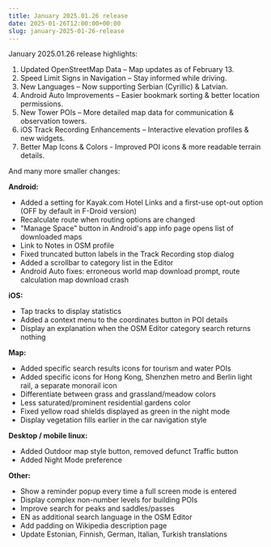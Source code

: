 ```yaml
---
title: January 2025.01.26 release
date: 2025-01-26T12:00:00+00:00
slug: january-2025-01-26-release
---
```


January 2025.01.26 release highlights:

1. Updated OpenStreetMap Data – Map updates as of February 13.
2. Speed Limit Signs in Navigation – Stay informed while driving.
3. New Languages – Now supporting Serbian (Cyrillic) & Latvian.
4. Android Auto Improvements – Easier bookmark sorting & better location permissions.
5. New Tower POIs – More detailed map data for communication & observation towers.
6. iOS Track Recording Enhancements – Interactive elevation profiles & new widgets.
7. Better Map Icons & Colors - Improved POI icons & more readable terrain details.

And many more smaller changes:

**Android:**

- Added a setting for Kayak.com Hotel Links and a first-use opt-out option (OFF by default in F-Droid version)
- Recalculate route when routing options are changed
- "Manage Space" button in Android's app info page opens list of downloaded maps
- Link to Notes in OSM profile
- Fixed truncated button labels in the Track Recording stop dialog
- Added a scrollbar to category list in the Editor
- Android Auto fixes: erroneous world map download prompt, route calculation map download crash

**iOS:**

- Tap tracks to display statistics
- Added a context menu to the coordinates button in POI details
- Display an explanation when the OSM Editor category search returns nothing

**Map:**

- Added specific search results icons for tourism and water POIs
- Added specific icons for Hong Kong, Shenzhen metro and Berlin light rail, a separate monorail icon
- Differentiate between grass and grassland/meadow colors
- Less saturated/prominent residential gardens color
- Fixed yellow road shields displayed as green in the night mode
- Display vegetation fills earlier in the car navigation style

**Desktop / mobile linux:**

- Added Outdoor map style button, removed defunct Traffic button
- Added Night Mode preference

**Other:**

- Show a reminder popup every time a full screen mode is entered
- Display complex non-number levels for building POIs
- Improve search for peaks and saddles/passes
- EN as additional search language in the OSM Editor
- Add padding on Wikipedia description page
- Update Estonian, Finnish, German, Italian, Turkish translations
